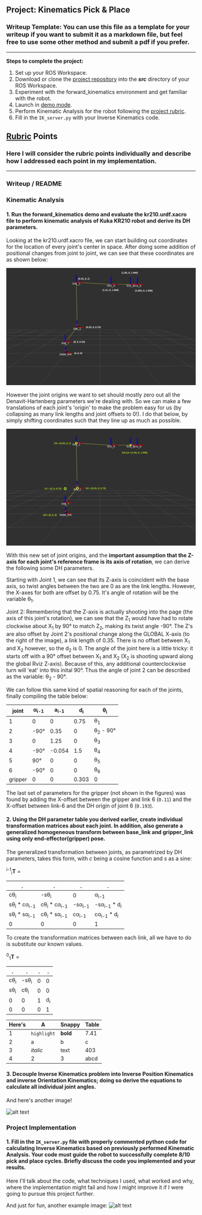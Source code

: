 ## Project: Kinematics Pick & Place
### Writeup Template: You can use this file as a template for your writeup if you want to submit it as a markdown file, but feel free to use some other method and submit a pdf if you prefer.

---


**Steps to complete the project:**  


1. Set up your ROS Workspace.
2. Download or clone the [project repository](https://github.com/udacity/RoboND-Kinematics-Project) into the ***src*** directory of your ROS Workspace.  
3. Experiment with the forward_kinematics environment and get familiar with the robot.
4. Launch in [demo mode](https://classroom.udacity.com/nanodegrees/nd209/parts/7b2fd2d7-e181-401e-977a-6158c77bf816/modules/8855de3f-2897-46c3-a805-628b5ecf045b/lessons/91d017b1-4493-4522-ad52-04a74a01094c/concepts/ae64bb91-e8c4-44c9-adbe-798e8f688193).
5. Perform Kinematic Analysis for the robot following the [project rubric](https://review.udacity.com/#!/rubrics/972/view).
6. Fill in the `IK_server.py` with your Inverse Kinematics code. 


[//]: # (Image References)

[image1]: ./misc_images/misc1.png
[image2]: ./misc_images/misc2.png
[image3]: ./misc_images/misc3.png
[jointorigins]: ./misc_images/jointorigins.png
[DHorigins]: ./misc_images/DHorigins.png

## [Rubric](https://review.udacity.com/#!/rubrics/972/view) Points
### Here I will consider the rubric points individually and describe how I addressed each point in my implementation.  

---
### Writeup / README

### Kinematic Analysis
#### 1. Run the forward_kinematics demo and evaluate the kr210.urdf.xacro file to perform kinematic analysis of Kuka KR210 robot and derive its DH parameters.

Looking at the kr210.urdf.xacro file, we can start building out coordinates for the location of every joint's center in space. After doing some addition of positional changes from joint to joint, we can see that these coordinates are as shown below:

![Joint coordinates as given by the urdf.][jointorigins]

However the joint origins we want to set should mostly zero out all the Denavit-Hartenberg parameters we're dealing with. So we can make a few translations of each joint's 'origin' to make the problem easy for us (by collapsing as many link lengths and joint offsets to 0!). I do that below, by simply shifting coordinates such that they line up as much as possible.

![DH origins of each joint.][DHorigins]

With this new set of joint origins, and the **important assumption that the Z-axis for each joint's reference frame is its axis of rotation**, we can derive the following some DH parameters.

Starting with Joint 1, we can see that its Z-axis is coincident with the base axis, so twist angles between the two are 0 as are the link lengths. However, the X-axes for both are offset by 0.75. It's angle of rotation will be the variable θ<sub>1</sub>.

Joint 2: Remembering that the Z-axis is actually shooting into the page (the axis of this joint's rotation), we can see that the Z<sub>1</sub> would have had to rotate clockwise about X<sub>1</sub> by 90° to match Z<sub>2</sub>, making its twist angle -90°. The Z's are also offset by Joint 2's positional change along the GLOBAL X-axis (to the right of the image), a link length of 0.35. There is no offset between X<sub>1</sub> and X<sub>2</sub> however, so the d<sub>2</sub> is 0. The angle of the joint here is a little tricky: it starts off with a 90° offset between X<sub>1</sub> and X<sub>2</sub> (X<sub>2</sub> is shooting upward along the global Rviz Z-axis). Because of this, any additional counterclockwise turn will 'eat' into this inital 90°. Thus the angle of joint 2 can be described as the variable: θ<sub>2</sub> - 90°.

We can follow this same kind of spatial reasoning for each of the joints, finally compiling the table below:

joint | α<sub>i-1<sub> | a<sub>i-1<sub> | d<sub>i</sub> | θ<sub>i</sub>
--- | --- | --- | --- | ---
1 | 0 | 0 | 0.75 | θ<sub>1</sub>
2 | -90° | 0.35 | 0 | θ<sub>2</sub> - 90°
3 | 0 | 1.25 | 0 | θ<sub>3</sub> 
4 | -90° | -0.054 | 1.5 | θ<sub>4</sub>
5 |  90° |  0 |  0  | θ<sub>5</sub>
6 |  -90°   | 0 |    0   | θ<sub>6</sub>
gripper | 0 | 0 | 0.303 | 0

The last set of parameters for the gripper (not shown in the figures) was found by adding the X-offset between the gripper and link 6 (`0.11`) and the X-offset between link-6 and the DH origin of joint 6 (`0.193`).

#### 2. Using the DH parameter table you derived earlier, create individual transformation matrices about each joint. In addition, also generate a generalized homogeneous transform between base_link and gripper_link using only end-effector(gripper) pose.

The generalized transformation between joints, as parametrized by DH parameters, takes this form, with *c* being a cosine function and *s* as a sine:

<sup>i-1</sup><sub>i</sub>**T** =

 .| .| . | .
--- | --- | --- | ---
cθ<sub>i</sub> | -sθ<sub>i</sub> | 0 |  α<sub>i-1</sub> 
 sθ<sub>i</sub> * cα<sub>i-1</sub> |cθ<sub>i</sub> * cα<sub>i-1</sub> |   -sα<sub>i-1</sub>   |-sα<sub>i-1</sub> * d<sub>i</sub> 
 sθ<sub>i</sub> * sα<sub>i-1</sub> | cθ<sub>i</sub> * sα<sub>i-1</sub> | cα<sub>i-1</sub>  | cα<sub>i-1</sub> * d<sub>i</sub>
 0 | 0| 0 | 1
 
To create the transformation matrices between each link, all we have to do is substitute our known values.

 <sup>0</sup><sub>1</sub>**T** =

 .| .| . | .
--- | --- | --- | ---
cθ<sub>i</sub> | -sθ<sub>i</sub> | 0 |  0 
 sθ<sub>i</sub>  |cθ<sub>i</sub>  |   0   | 0
 0 | 0 | 1 | d<sub>i</sub>
 0 | 0| 0 | 1

Here's | A | Snappy | Table
--- | --- | --- | ---
1 | `highlight` | **bold** | 7.41
2 | a | b | c
3 | *italic* | text | 403
4 | 2 | 3 | abcd




#### 3. Decouple Inverse Kinematics problem into Inverse Position Kinematics and inverse Orientation Kinematics; doing so derive the equations to calculate all individual joint angles.

And here's another image! 

![alt text][image2]

### Project Implementation

#### 1. Fill in the `IK_server.py` file with properly commented python code for calculating Inverse Kinematics based on previously performed Kinematic Analysis. Your code must guide the robot to successfully complete 8/10 pick and place cycles. Briefly discuss the code you implemented and your results. 


Here I'll talk about the code, what techniques I used, what worked and why, where the implementation might fail and how I might improve it if I were going to pursue this project further.  


And just for fun, another example image:
![alt text][image3]


